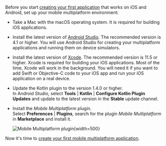 [//]: # (title: Set up the mobile multiplatform environment)
[//]: # (auxiliary-id: Set_up_mobile_multiplatform_environment)

Before you start [creating your first application](create-first-app.md) that works on iOS and Android, set up your mobile 
multiplatform environment:

* Take a Mac with the macOS operating system. It is required for building iOS applications.
* Install the latest version of [Android Studio](https://developer.android.com/studio). The recommended version is 4.1 
or higher. You will use Android Studio for creating your multiplatform applications and running them on device simulators.
* Install the latest version of [Xcode](https://apps.apple.com/us/app/xcode/id497799835). The recommended version is 11.5 
or higher. 
Xcode is required for building your iOS applications. Most of the time, Xcode will work in the background. You will need
 it if you want to add Swift or Objective-C code to your iOS app and run your iOS application on a real device.
* Update the Kotlin plugin to the version 1.4.0 or higher.  
    In Android Studio, select **Tools** | **Kotlin** | **Configure Kotlin Plugin Updates** and update to the latest 
    version in the **Stable** update channel.
* Install the *Mobile Multiplatform* plugin.  
    Select  **Preferences** | **Plugins**, search for the plugin *Mobile Multiplatform* in **Marketplace** and install it.
    
    ![Mobile Multiplatform plugin](mobile-multiplatform-plugin.png){width=500}

Now it's time to [create your first mobile multiplatform application](create-first-app.md).